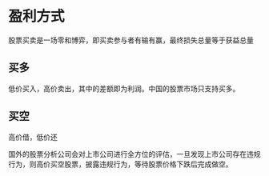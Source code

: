 # 盈利方式


股票买卖是一场零和博弈，即买卖参与者有输有赢，最终损失总量等于获益总量



## 买多

低价买入，高价卖出，其中的差额即为利润。中国的股票市场只支持买多。

## 买空

高价借，低价还

国外的股票分析公司会对上市公司进行全方位的评估，一旦发现上市公司存在违规行为，则高价买空股票，披露违规行为，等待股票价格下跌后完成做空。